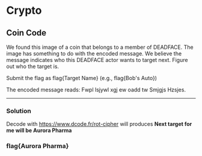 # Crypto

## Coin Code

We found this image of a coin that belongs to a member of DEADFACE. The image has something to do with the encoded message. We believe the message indicates who this DEADFACE actor wants to target next. Figure out who the target is.

Submit the flag as flag{Target Name} (e.g., flag{Bob's Auto})

The encoded message reads: Fwpl lsjywl xgj ew oadd tw Smjgjs Hzsjes.

---

### Solution

Decode with https://www.dcode.fr/rot-cipher will produces **Next target for me will be Aurora Pharma**



### flag{Aurora Pharma}